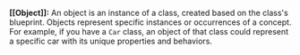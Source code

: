 **[[Object]]:** An object is an instance of a class, created based on the class's blueprint. Objects represent specific instances or occurrences of a concept. For example, if you have a `Car` class, an object of that class could represent a specific car with its unique properties and behaviors.